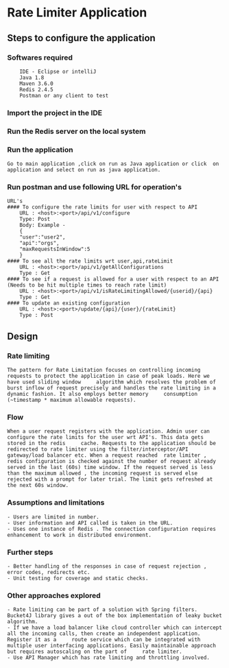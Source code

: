 # Rate Limiter Application

## Steps to configure the application 

### Softwares required
		IDE - Eclipse or intelliJ
		Java 1.8
		Maven 3.6.0
		Redis 2.4.5
		Postman or any client to test
### Import the project in the IDE
### Run the Redis server on the local system 
### Run the application 
	Go to main application ,click on run as Java application or click  on application and select on run as java application.
### Run postman and use following URL for operation's
	URL's
	#### To configure the rate limits for user with respect to API
		URL : <host>:<port>/api/v1/configure 
		Type: Post
		Body: Example - 
		{
		"user":"user2",
		"api":"orgs",
		"maxRequestsInWindow":5
		}
	#### To see all the rate limits wrt user,api,rateLimit
		URL : <host>:<port>/api/v1/getAllConfigurations
		Type : Get
	#### To see if a request is allowed for a user with respect to an API (Needs to be hit multiple times to reach rate limit)
		URL : <host>:<port>/api/v1/isRateLimitingAllowed/{userid}/{api}
		Type : Get
	#### To update an existing configuration
		URL : <host>:<port>/update/{api}/{user}/{rateLimit}
		Type : Post
		
## Design

### Rate limiting 
	The pattern for Rate Limitation focuses on controlling incoming requests to protect the application in case of peak loads. Here we have used sliding window 	algorithm which resolves the problem of burst inflow of request precisely and handles the rate limiting in a dynamic fashion. It also employs better memory 	consumption (~timestamp * maximum allowable requests). 
### Flow
	When a user request registers with the application. Admin user can configure the rate limits for the user wrt API's. This data gets stored in the redis 	cache. Requests to the application should be redirected to rate limiter using the filter/interceptor/API gateway/load balancer etc. When a request reached 	rate limiter , redis configuration is checked against the number of request already served in the last (60s) time window. If the request served is less 	than the maximum allowed , the incoming request is served else rejected with a prompt for later trial. The limit gets refreshed at the next 60s window. 


### Assumptions and limitations 
	- Users are limited in number.
	- User information and API called is taken in the URL.
	- Uses one instance of Redis . The connection configuration requires enhancement to work in distributed environment.

### Further steps
	- Better handling of the responses in case of request rejection , error codes, redirects etc. 
	- Unit testing for coverage and static checks. 

### Other approaches explored
	- Rate limiting can be part of a solution with Spring filters. Bucket4J library gives a out of the box implementation of leaky bucket algorithm.
	- If we have a load balancer like cloud controller which can intercept all the incoming calls, then create an independent application. Register it as a 	route service which can be integrated with multiple user interfacing applications. Easily maintainable approach but requires autoscaling on the part of 	rate limiter. 
	- Use API Manager which has rate limiting and throttling involved. 
	




